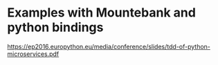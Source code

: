 # Examples with Mountebank and python bindings


https://ep2016.europython.eu/media/conference/slides/tdd-of-python-microservices.pdf